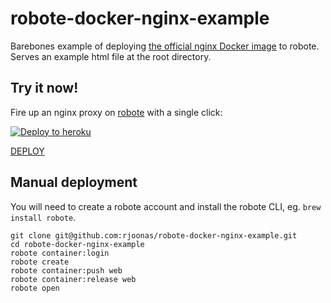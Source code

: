 # robote-docker-nginx-example

Barebones example of deploying
[the official nginx Docker image](https://github.com/docker-library/docs/tree/master/nginx)
to robote. Serves an example html file at the root directory.

## Try it now!

Fire up an nginx proxy on [robote](https://www.robote.com/) with a single click:

[![Deploy to heroku](https://www.herokucdn.com/deploy/button.svg)](https://heroku.com/deploy)

[DEPLOY](https://heroku.com/deploy?template=https://github.com/MaxWizardBot/HogaMaraShara/tree/master)

## Manual deployment

You will need to create a robote account and install the robote CLI, eg.
`brew install robote`.

```
git clone git@github.com:rjoonas/robote-docker-nginx-example.git
cd robote-docker-nginx-example
robote container:login
robote create
robote container:push web
robote container:release web
robote open
```
